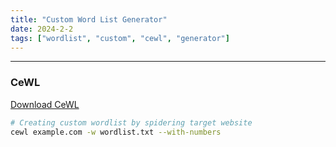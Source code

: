 ```yaml
---
title: "Custom Word List Generator"
date: 2024-2-2
tags: ["wordlist", "custom", "cewl", "generator"]
---
```


---
### CeWL

[Download CeWL](https://github.com/digininja/CeWL)

```bash
# Creating custom wordlist by spidering target website
cewl example.com -w wordlist.txt --with-numbers
```

<br>